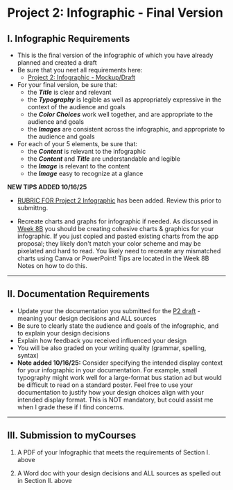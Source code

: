 # Project 2: Infographic - Final Version

## I. Infographic Requirements
- This is the final version of the infographic of which you have already planned and created a draft
- Be sure that you neet all requirements here:
  - [Project 2: Infographic - Mockup/Draft](p2-mockup-draft.md)
- For your final version, be sure that:
  - the ***Title*** is clear and relevant
  - the ***Typography*** is legible as well as appropriately expressive in the context of the audience and goals
  - the ***Color Choices*** work well together, and are appropriate to the audience and goals
  - the ***Images*** are consistent across the infographic, and appropriate to the audience and goals
- For each of your 5 elements, be sure that:
  - the ***Content*** is relevant to the infographic
  - the ***Content*** and ***Title*** are understandable and legible
  - the ***Image*** is relevant to the content
  - the ***Image*** easy to recognize at a glance

**NEW TIPS ADDED 10/16/25** 
- [RUBRIC FOR Project 2 Infographic](https://github.com/jptweb/IGME-110-Fall-2025/blob/main/documents/p2-Infographic-Rubric.pdf) has been added. Review this prior to submittng.

- Recreate charts and graphs for infographic if needed. As discussed in [Week 8B](https://github.com/jptweb/IGME-110-Fall-2025/blob/main/weekly/8B.md#iii-creating-cohesive-charts--graphics) you should be creating cohesive charts & graphics for your infographic. If you just copied and pasted existing charts from the app proposal; they likely don't match your color scheme and may be pixelated and hard to read. You likely need to recreate any mismatched charts using Canva or PowerPoint! Tips are located in the Week 8B Notes on how to do this.

---

## II. Documentation Requirements

- Update your the documentation you submitted for the [P2 draft](p2-mockup-draft.md#iii-submission-to-mycourses) - meaning your design decisions and ALL sources
- Be sure to clearly state the audience and goals of the infographic, and to explain your design decisions
- Explain how feedback you received influenced your design
- You will be also graded on your writing quality (grammar, spelling, syntax)
- **Note added 10/16/25:** Consider specifying the intended display context for your infographic in your documentation. For example, small typography might work well for a large-format bus station ad but would be difficult to read on a standard poster. Feel free to use your documentation to justify how your design choices align with your intended display format. This is NOT mandatory, but could assist me when I grade these if I find concerns.

---

## III. Submission to myCourses

1) A PDF of your Infographic that meets the requirements of Section I. above

2) A Word doc with your design decisions and ALL sources as spelled out in Section II. above
